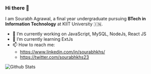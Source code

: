 ### Hi there 👋

I am Sourabh Agrawal, a final year undergraduate pursuing **BTech in Information Technology** at KIIT University 🇮🇳.
- 🔭 I’m currently working on JavaScript, MySQL, NodeJs, React JS
- 🌱 I’m currently learning ExtJs
- 📫 How to reach me:  
  - https://www.linkedin.com/in/sourabhkhs/
  - https://twitter.com/sourabhkhs23

![Github Stats](https://github-readme-stats.vercel.app/api?username=PranjalAgni&show_icons=true)

